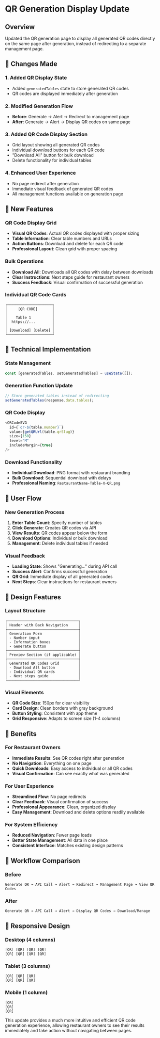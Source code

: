 # QR Generation Display Update

## Overview

Updated the QR generation page to display all generated QR codes directly on the same page after generation, instead of redirecting to a separate management page.

## 🎯 Changes Made

### 1. **Added QR Display State**

- Added `generatedTables` state to store generated QR codes
- QR codes are displayed immediately after generation

### 2. **Modified Generation Flow**

- **Before**: Generate → Alert → Redirect to management page
- **After**: Generate → Alert → Display QR codes on same page

### 3. **Added QR Code Display Section**

- Grid layout showing all generated QR codes
- Individual download buttons for each QR code
- "Download All" button for bulk download
- Delete functionality for individual tables

### 4. **Enhanced User Experience**

- No page redirect after generation
- Immediate visual feedback of generated QR codes
- All management functions available on generation page

## 🎨 New Features

### QR Code Display Grid

- **Visual QR Codes**: Actual QR codes displayed with proper sizing
- **Table Information**: Clear table numbers and URLs
- **Action Buttons**: Download and delete for each QR code
- **Professional Layout**: Clean grid with proper spacing

### Bulk Operations

- **Download All**: Downloads all QR codes with delay between downloads
- **Clear Instructions**: Next steps guide for restaurant owners
- **Success Feedback**: Visual confirmation of successful generation

### Individual QR Code Cards

```
┌─────────────────────┐
│     [QR CODE]       │
│                     │
│    Table 1          │
│  https://...        │
│                     │
│ [Download] [Delete] │
└─────────────────────┘
```

## 🔧 Technical Implementation

### State Management

```javascript
const [generatedTables, setGeneratedTables] = useState([]);
```

### Generation Function Update

```javascript
// Store generated tables instead of redirecting
setGeneratedTables(response.data.tables);
```

### QR Code Display

```javascript
<QRCodeSVG
  id={`qr-${table.number}`}
  value={getQRUrl(table.qrSlug)}
  size={150}
  level="M"
  includeMargin={true}
/>
```

### Download Functionality

- **Individual Download**: PNG format with restaurant branding
- **Bulk Download**: Sequential download with delays
- **Professional Naming**: `RestaurantName-Table-X-QR.png`

## 🎯 User Flow

### New Generation Process

1. **Enter Table Count**: Specify number of tables
2. **Click Generate**: Creates QR codes via API
3. **View Results**: QR codes appear below the form
4. **Download Options**: Individual or bulk download
5. **Management**: Delete individual tables if needed

### Visual Feedback

- **Loading State**: Shows "Generating..." during API call
- **Success Alert**: Confirms successful generation
- **QR Grid**: Immediate display of all generated codes
- **Next Steps**: Clear instructions for restaurant owners

## 🎨 Design Features

### Layout Structure

```
┌─────────────────────────────────┐
│ Header with Back Navigation     │
├─────────────────────────────────┤
│ Generation Form                 │
│ - Number input                  │
│ - Information boxes             │
│ - Generate button               │
├─────────────────────────────────┤
│ Preview Section (if applicable) │
├─────────────────────────────────┤
│ Generated QR Codes Grid         │
│ - Download All button           │
│ - Individual QR cards           │
│ - Next steps guide              │
└─────────────────────────────────┘
```

### Visual Elements

- **QR Code Size**: 150px for clear visibility
- **Card Design**: Clean borders with gray background
- **Button Styling**: Consistent with app theme
- **Grid Responsive**: Adapts to screen size (1-4 columns)

## 🚀 Benefits

### For Restaurant Owners

- **Immediate Results**: See QR codes right after generation
- **No Navigation**: Everything on one page
- **Quick Downloads**: Easy access to individual or all QR codes
- **Visual Confirmation**: Can see exactly what was generated

### For User Experience

- **Streamlined Flow**: No page redirects
- **Clear Feedback**: Visual confirmation of success
- **Professional Appearance**: Clean, organized display
- **Easy Management**: Download and delete options readily available

### For System Efficiency

- **Reduced Navigation**: Fewer page loads
- **Better State Management**: All data in one place
- **Consistent Interface**: Matches existing design patterns

## 🔄 Workflow Comparison

### Before

```
Generate QR → API Call → Alert → Redirect → Management Page → View QR Codes
```

### After

```
Generate QR → API Call → Alert → Display QR Codes → Download/Manage
```

## 📱 Responsive Design

### Desktop (4 columns)

```
[QR] [QR] [QR] [QR]
[QR] [QR] [QR] [QR]
```

### Tablet (3 columns)

```
[QR] [QR] [QR]
[QR] [QR] [QR]
```

### Mobile (1 column)

```
[QR]
[QR]
[QR]
```

This update provides a much more intuitive and efficient QR code generation experience, allowing restaurant owners to see their results immediately and take action without navigating between pages.
